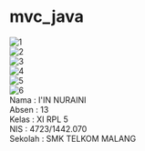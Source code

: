 # mvc_java

![1](https://cloud.githubusercontent.com/assets/22194513/25688761/0c8fc5f6-30ac-11e7-9e28-8471e2ca3020.PNG)<br>
![2](https://cloud.githubusercontent.com/assets/22194513/25688758/0c88f17c-30ac-11e7-9831-a1948b45160c.PNG)<br>
![3](https://cloud.githubusercontent.com/assets/22194513/25688760/0c8d3804-30ac-11e7-9a65-8d9cd46a2fc3.PNG)<br>
![4](https://cloud.githubusercontent.com/assets/22194513/25688759/0c8ccd9c-30ac-11e7-96ab-576dae329154.PNG)<br>
![5](https://cloud.githubusercontent.com/assets/22194513/25688762/0ca13818-30ac-11e7-9091-337456149c34.PNG)<br>
![6](https://cloud.githubusercontent.com/assets/22194513/25688763/0ca2b56c-30ac-11e7-8727-b6ddbe4572fd.PNG)<br>
Nama : I'IN NURAINI <br>
Absen : 13 <br>
Kelas : XI RPL 5<br> 
NIS : 4723/1442.070 <br>
Sekolah : SMK TELKOM MALANG
